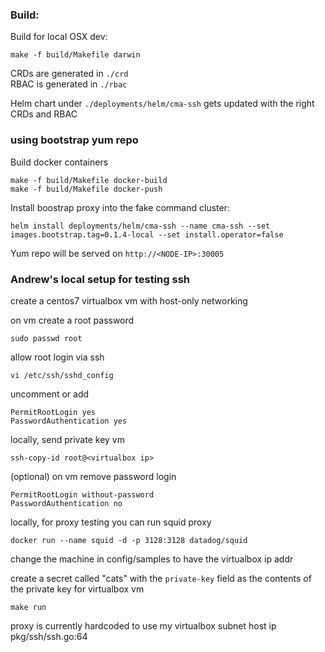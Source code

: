### Build:

Build for local OSX dev:

```
make -f build/Makefile darwin
```

CRDs are generated in `./crd`  
RBAC is generated in `./rbac`

Helm chart under `./deployments/helm/cma-ssh` gets updated with the right CRDs and RBAC

### using bootstrap yum repo

Build docker containers

```
make -f build/Makefile docker-build
make -f build/Makefile docker-push
```

Install boostrap proxy into the fake command cluster:

```
helm install deployments/helm/cma-ssh --name cma-ssh --set images.bootstrap.tag=0.1.4-local --set install.operator=false
```

Yum repo will be served on `http://<NODE-IP>:30005`

### Andrew's local setup for testing ssh

create a centos7 virtualbox vm with host-only networking

on vm create a root password

    sudo passwd root

allow root login via ssh

    vi /etc/ssh/sshd_config

uncomment or add

    PermitRootLogin yes
    PasswordAuthentication yes

locally, send private key vm

    ssh-copy-id root@<virtualbox ip>

(optional) on vm remove password login

    PermitRootLogin without-password
    PasswordAuthentication no

locally, for proxy testing you can run squid proxy

    docker run --name squid -d -p 3128:3128 datadog/squid

change the machine in config/samples to have the virtualbox ip addr

create a secret called "cats" with the `private-key` field as the contents of the
private key for virtualbox vm

    make run

proxy is currently hardcoded to use my virtualbox subnet host ip
pkg/ssh/ssh.go:64
